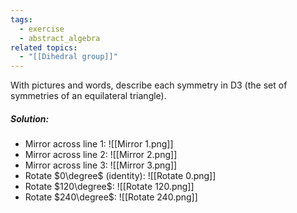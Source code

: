 ```yaml
---
tags:
  - exercise
  - abstract_algebra
related topics:
  - "[[Dihedral group]]"
---
```

With pictures and words, describe each symmetry in D3 (the set of symmetries of an equilateral triangle).
##### Solution:
- Mirror across line $1$:
	![[Mirror 1.png]]
- Mirror across line $2$:
	![[Mirror 2.png]]
- Mirror across line $3$:
	![[Mirror 3.png]]
- Rotate $0\degree$ (identity):
	![[Rotate 0.png]]
- Rotate $120\degree$:
	![[Rotate 120.png]]
- Rotate $240\degree$:
	![[Rotate 240.png]]
